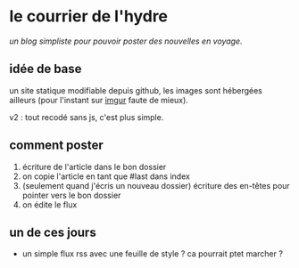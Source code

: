# le courrier de l'hydre
*un blog simpliste pour pouvoir poster des nouvelles en voyage.*

## idée de base

un site statique modifiable depuis github, les images sont hébergées ailleurs
(pour l'instant sur [imgur](http://imgmonke.imgur.com) faute de mieux).

v2 : tout recodé sans js, c'est plus simple.

## comment poster

1. écriture de l'article dans le bon dossier
2. on copie l'article en tant que #last dans index
3. (seulement quand j'écris un nouveau dossier) écriture des en-têtes pour pointer vers le bon dossier
3. on édite le flux

## un de ces jours

* un simple flux rss avec une feuille de style ? ca pourrait ptet marcher ?

